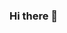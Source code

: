 ### Hi there 👋

<!--
me = { <br>
    'name': 'Marcio', <br>
    'age': 3.9, <br>
    'email': '', <br>
    'learning': ['Python', 'Django', 'JavaScript', 'TypeScript', 'NodeJS', 'HTML', 'CSS'] <br>
}





**marciocmm/marciocmm** is a ✨ _special_ ✨ repository because its `README.md` (this file) appears on your GitHub profile.

Here are some ideas to get you started:

- 🔭 I’m currently working on ...
- 🌱 I’m currently learning ...
- 👯 I’m looking to collaborate on ...
- 🤔 I’m looking for help with ...
- 💬 Ask me about ...
- 📫 How to reach me: ...
- 😄 Pronouns: ...
- ⚡ Fun fact: ...
-->
